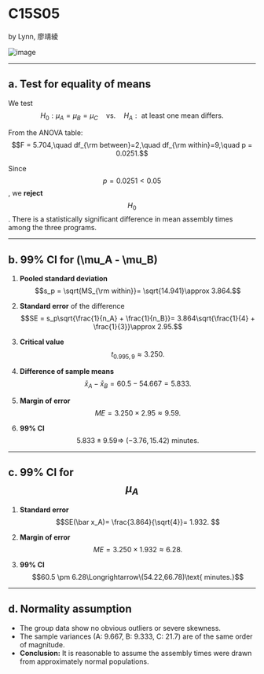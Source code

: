 # C15S05
by Lynn, 廖靖綾

![image](https://github.com/user-attachments/assets/b9171f7f-dfb6-499e-9ff9-f0668fa6b055)

---

## a. Test for equality of means

We test  $$H_0: \mu_A = \mu_B = \mu_C \quad\text{vs.}\quad H_A:\text{ at least one mean differs.}$$

From the ANOVA table:  
$$F = 5.704,\quad df_{\rm between}=2,\quad df_{\rm within}=9,\quad p = 0.0251.$$

Since $$p = 0.0251 < 0.05$$, we **reject** $$H_0$$. There is a statistically significant difference in mean assembly times among the three programs.

---

## b. 99% CI for \(\mu_A - \mu_B\)

1. **Pooled standard deviation**  
   $$s_p = \sqrt{MS_{\rm within}}= \sqrt{14.941}\approx 3.864.$$

2. **Standard error** of the difference  
   $$SE = s_p\sqrt{\frac{1}{n_A} + \frac{1}{n_B}}= 3.864\sqrt{\frac{1}{4} + \frac{1}{3}}\approx 2.95.$$

3. **Critical value**  
   $$t_{0.995,\,9} \approx 3.250.$$

4. **Difference of sample means**  
   $$\bar x_A - \bar x_B = 60.5 - 54.667 = 5.833.$$

5. **Margin of error**  
   $$ME = 3.250 \times 2.95 \approx 9.59.$$

6. **99% CI**  
   $$5.833 \pm 9.59 \Longrightarrow\ (-3.76,15.42)\text{ minutes.}$$

---

## c. 99% CI for $$\mu_A$$

1. **Standard error**  
   $$SE(\bar x_A)= \frac{3.864}{\sqrt{4}}= 1.932.
   $$

2. **Margin of error**  
   $$ME = 3.250 \times 1.932 \approx 6.28.$$

3. **99% CI**  
   $$60.5 \pm 6.28\Longrightarrow\(54.22,66.78)\text{ minutes.}$$

---

## d. Normality assumption

- The group data show no obvious outliers or severe skewness.
- The sample variances (A: 9.667, B: 9.333, C: 21.7) are of the same order of magnitude.
- **Conclusion:** It is reasonable to assume the assembly times were drawn from approximately normal populations.
